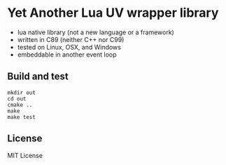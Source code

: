 # Yet Another Lua UV wrapper library

* lua native library (not a new language or a framework)
* written in C89 (neither C++ nor C99)
* tested on Linux, OSX, and Windows
* embeddable in another event loop

## Build and test

```
mkdir out
cd out
cmake ..
make
make test
```

## License
MIT License
